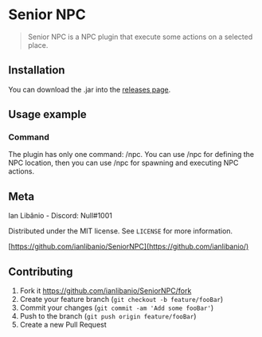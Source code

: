 # Senior NPC

> Senior NPC is a NPC plugin that execute some actions on a selected place.

## Installation

You can download the .jar into the [releases page](http://github.com/ianlibanio/SeniorNPC/releases/).

## Usage example

### Command

The plugin has only one command: /npc. You can use /npc <set> <name> for defining the NPC location, then you can use /npc <spawn> <name> for spawning and executing NPC actions.

## Meta

Ian Libânio - Discord: Null#1001

Distributed under the MIT license. See ``LICENSE`` for more information.

[https://github.com/ianlibanio/SeniorNPC](https://github.com/ianlibanio/)

## Contributing

 1. Fork it <https://github.com/ianlibanio/SeniorNPC/fork>
 2. Create your feature branch (`git checkout -b feature/fooBar`)
 3. Commit your changes (`git commit -am 'Add some fooBar'`)
 4. Push to the branch (`git push origin feature/fooBar`)
 5. Create a new Pull Request
